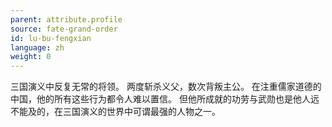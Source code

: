 ```yaml
---
parent: attribute.profile
source: fate-grand-order
id: lu-bu-fengxian
language: zh
weight: 0
---
```


三国演义中反复无常的将领。
两度斩杀义父，数次背叛主公。
在注重儒家道德的中国，他的所有这些行为都令人难以置信。
但他所成就的功劳与武勋也是他人远不能及的，在三国演义的世界中可谓最强的人物之一。

